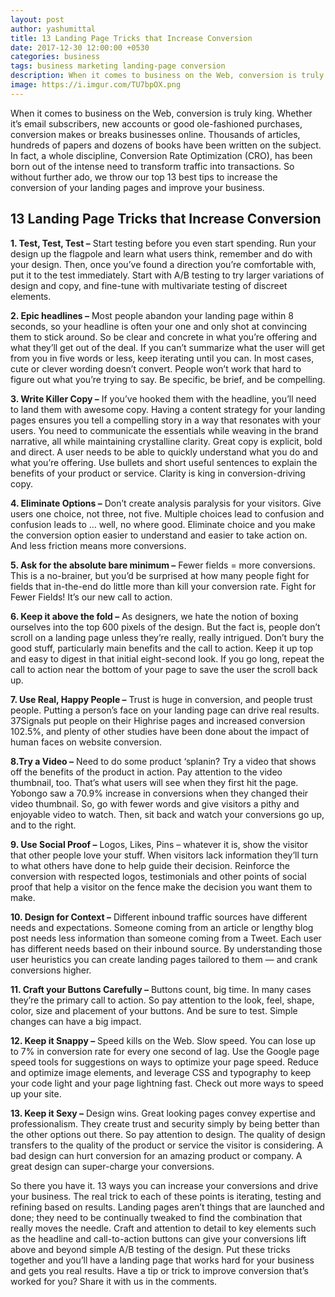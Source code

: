 ```yaml
---
layout: post
author: yashumittal
title: 13 Landing Page Tricks that Increase Conversion
date: 2017-12-30 12:00:00 +0530
categories: business
tags: business marketing landing-page conversion
description: When it comes to business on the Web, conversion is truly king. Whether it’s email subscribers, new accounts or good ole-fashioned purchases, conversion makes or breaks businesses online.
image: https://i.imgur.com/TU7bpOX.png
---
```


When it comes to business on the Web, conversion is truly king. Whether it’s email subscribers, new accounts or good ole-fashioned purchases, conversion makes or breaks businesses online. Thousands of articles, hundreds of papers and dozens of books have been written on the subject. In fact, a whole discipline, Conversion Rate Optimization (CRO), has been born out of the intense need to transform traffic into transactions. So without further ado, we throw our top 13 best tips to increase the conversion of your landing pages and improve your business.

## 13 Landing Page Tricks that Increase Conversion

**1. Test, Test, Test –** Start testing before you even start spending. Run your design up the flagpole and learn what users think, remember and do with your design. Then, once you’ve found a direction you’re comfortable with, put it to the test immediately. Start with A/B testing to try larger variations of design and copy, and fine-tune with multivariate testing of discreet elements.

**2. Epic headlines –** Most people abandon your landing page within 8 seconds, so your headline is often your one and only shot at convincing them to stick around. So be clear and concrete in what you’re offering and what they’ll get out of the deal. If you can’t summarize what the user will get from you in five words or less, keep iterating until you can. In most cases, cute or clever wording doesn’t convert. People won’t work that hard to figure out what you’re trying to say. Be specific, be brief, and be compelling.

**3. Write Killer Copy –** If you’ve hooked them with the headline, you’ll need to land them with awesome copy. Having a content strategy for your landing pages ensures you tell a compelling story in a way that resonates with your users. You need to communicate the essentials while weaving in the brand narrative, all while maintaining crystalline clarity. Great copy is explicit, bold and direct. A user needs to be able to quickly understand what you do and what you’re offering. Use bullets and short useful sentences to explain the benefits of your product or service. Clarity is king in conversion-driving copy.

**4. Eliminate Options –** Don’t create analysis paralysis for your visitors. Give users one choice, not three, not five. Multiple choices lead to confusion and confusion leads to … well, no where good. Eliminate choice and you make the conversion option easier to understand and easier to take action on. And less friction means more conversions.

**5. Ask for the absolute bare minimum –** Fewer fields = more conversions. This is a no-brainer, but you’d be surprised at how many people fight for fields that in-the-end do little more than kill your conversion rate. Fight for Fewer Fields! It’s our new call to action.

**6. Keep it above the fold –** As designers, we hate the notion of boxing ourselves into the top 600 pixels of the design. But the fact is, people don’t scroll on a landing page unless they’re really, really intrigued. Don’t bury the good stuff, particularly main benefits and the call to action. Keep it up top and easy to digest in that initial eight-second look. If you go long, repeat the call to action near the bottom of your page to save the user the scroll back up.

**7. Use Real, Happy People –** Trust is huge in conversion, and people trust people. Putting a person’s face on your landing page can drive real results. 37Signals put people on their Highrise pages and increased conversion 102.5%, and plenty of other studies have been done about the impact of human faces on website conversion.

**8.Try a Video –** Need to do some product ‘splanin? Try a video that shows off the benefits of the product in action. Pay attention to the video thumbnail, too. That’s what users will see when they first hit the page. Yobongo saw a 70.9% increase in conversions when they changed their video thumbnail. So, go with fewer words and give visitors a pithy and enjoyable video to watch. Then, sit back and watch your conversions go up, and to the right.

**9. Use Social Proof –** Logos, Likes, Pins – whatever it is, show the visitor that other people love your stuff. When visitors lack information they’ll turn to what others have done to help guide their decision. Reinforce the conversion with respected logos, testimonials and other points of social proof that help a visitor on the fence make the decision you want them to make.

**10. Design for Context –** Different inbound traffic sources have different needs and expectations. Someone coming from an article or lengthy blog post needs less information than someone coming from a Tweet. Each user has different needs based on their inbound source. By understanding those user heuristics you can create landing pages tailored to them — and crank conversions higher.

**11. Craft your Buttons Carefully –** Buttons count, big time. In many cases they’re the primary call to action. So pay attention to the look, feel, shape, color, size and placement of your buttons. And be sure to test. Simple changes can have a big impact.

**12. Keep it Snappy –** Speed kills on the Web. Slow speed. You can lose up to 7% in conversion rate for every one second of lag. Use the Google page speed tools for suggestions on ways to optimize your page speed. Reduce and optimize image elements, and leverage CSS and typography to keep your code light and your page lightning fast. Check out more ways to speed up your site.

**13. Keep it Sexy –** Design wins. Great looking pages convey expertise and professionalism. They create trust and security simply by being better than the other options out there. So pay attention to design. The quality of design transfers to the quality of the product or service the visitor is considering. A bad design can hurt conversion for an amazing product or company. A great design can super-charge your conversions.

So there you have it. 13 ways you can increase your conversions and drive your business. The real trick to each of these points is iterating, testing and refining based on results. Landing pages aren’t things that are launched and done; they need to be continually tweaked to find the combination that really moves the needle. Craft and attention to detail to key elements such as the headline and call-to-action buttons can give your conversions lift above and beyond simple A/B testing of the design. Put these tricks together and you’ll have a landing page that works hard for your business and gets you real results. Have a tip or trick to improve conversion that’s worked for you? Share it with us in the comments.
